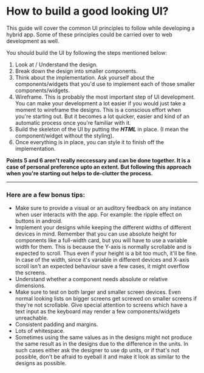 # How to build a good looking UI?
This guide will cover the common UI principles to follow while developing a hybrid app. Some of these principles could be carried over to web development as well. 

You should build the UI by following the steps mentioned below:
1. Look at / Understand the design.
2. Break down the design into smaller components.
3. Think about the implementation. Ask yourself about the components/widgets that you'd use to implement each of those smaller components/widgets.
4. Wireframe. This is probably the most important step of UI development. You can make your development a lot easier if you would just take a moment to wireframe the designs. This is a conscious effort when you're starting out. But it becomes a lot quicker, easier and kind of an automatic process once you're familiar with it.
5. Build the skeleton of the UI by putting the **_HTML_** in place. (I mean the component/widget without the styling).
6. Once everything is in place, you can style it to finish off the implementation.

**Points 5 and 6 aren't really neccessary and can be done together. It is a case of personal preference upto an extent. But following this approach when you're starting out helps to de-clutter the process.**

[comment]: # (Need to add images here. Or should I wait and build the web app directly?!)

***********

### Here are a few bonus tips:
- Make sure to provide a visual or an auditory feedback on any instance when user interacts with the app.
  For example: the ripple effect on buttons in android.
- Implement your designs while keeping the different widths of different devices in mind.
Remember that you can use absolute height for components like a full-width card, but you will have to use a variable width for them. 
This is because the Y-axis is normally scrollable and is expected to scroll. Thus even if your height is a bit too much, it'll be fine.
In case of the width, since it's variable in different devices and X-axis scroll isn't an expected behaviour save a few cases, it might overflow the screens.
- Understand whether a component needs absolute or relative dimensions. 
- Make sure to test on both larger and smaller screen devices. Even normal looking lists on bigger screens get screwed on smaller screens if they're not scrollable. Give special attention to screens which have a text input as the keyboard may render a few components/widgets unreachable.
- Consistent padding and margins.
- Lots of whitespace.
- Sometimes using the same values as in the designs might not produce the same result as in the designs due to the difference in the units. In such cases either ask the designer to use dp units, or if that's not possible, don't be afraid to eyeball it and make it look as similar to the designs as possible.